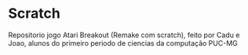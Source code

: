 # Scratch
Repositorio jogo Atari Breakout (Remake com scratch), feito por Cadu e Joao, alunos do primeiro periodo de ciencias da computação PUC-MG
